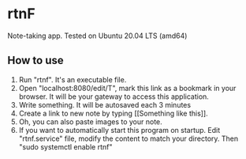 # rtnF
Note-taking app. Tested on Ubuntu 20.04 LTS (amd64)

## How to use
1. Run "rtnf". It's an executable file.
2. Open "localhost:8080/edit/T", mark this link as a bookmark in your browser. It will be your gateway to access this application.
3. Write something. It will be autosaved each 3 minutes
4. Create a link to new note by typing \[[Something like this\]]. 
5. Oh, you can also paste images to your note. 
6. If you want to automatically start this program on startup. Edit "rtnf.service" file, modify the content to match your directory. Then "sudo systemctl enable rtnf" 
